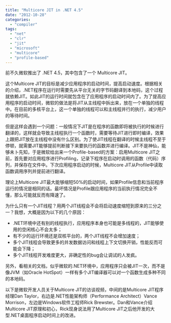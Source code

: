 ```yaml
---
title: "Multicore JIT in .NET 4.5"
date: "2012-10-28"
categories: 
  - "compiler"
tags: 
  - "net"
  - "clr"
  - "jit"
  - "microsoft"
  - "multicore"
  - "profile-based"
---
```


前不久微软推出了 .NET 4.5，其中包含了一个 Multicore JIT。

这个Multicore JIT的目标是减少应用程序的启动时间，提高启动速度。根据相关的介绍，.NET程序在运行时需要先从平台无关的字节码翻译到本地码，这个过程就依赖JIT。如此JIT的运行时间就包含在了应用程序的启动时间内了。为了提高应用程序的启动时间，微软的做法是将JIT从主线程中拆出来，放在一个单独的线程中。在目前的多核平台上，这一个单独的线程可以和主线程并行的执行，减少用户的等待时间。

但是这样会遇到一个问题：一般情况下JIT是在程序的函数即将被执行的时候进行翻译的，这样就会导致主线程执行一个函数时，需要等待JIT进行即时编译，效果上跟把JIT放在主线程中没有什么区别。为了使JIT线程在翻译的时候主线程不至于停顿，就需要JIT能够提前判断接下来要执行的函数并进行编译。JIT不是神仙，能够未卜先知，于是微软给出来一个Profile-based的方案：启用Multicore JIT之前，首先要对应用程序进行Profiling，记录下程序在启动时调用的函数（代码）序列，并保存在文件中。下次应用程序启动的时候，Multicore JIT从Profile中读取函数调用序列并提前进行翻译。

理论上Multicore JIT最大能够缩短50%的启动时间，如果Profile信息和当前程序运行的情况是相同的话。最坏情况是Profile跟应用程序的当前执行情况完全不懂，那么可能就反而有降速了。

为什么只有一个JIT线程？用两个JIT线程会不会将启动速度缩短到原来的三分之一？我想，大概是因为以下的几个原因：

- .NET环境中还有别的线程执行，应用程序本身也可能是多线程的，JIT能够使用的空闲核心不会太多；
- 有不少的运行环境还是双核平台的，两个JIT线程不会增加速度；
- 多个JIT线程会导致更多的并发数据访问和线程上下文切换开销，性能反而可能会下降；
- 多个JIT线程开发难度更大，非确定性的bug会让调试的人发疯。

另外，看相关的文档，似乎微软的.NET环境中，应用程序只会被JIT一次，而不是像JVM（如Oracle HotSpot）一样有多个JIT编译器可以对一个函数生成多种不同的本地码。

以下是微软开发人员关于Multicore JIT的访谈视频，中间的是Multicore JIT程序经理Dan Taylor，右边是.NET性能架构师（Performance Architect）Vance Morrison，左边是Windows软件工程师Rick Brewster。Dan和Vance介绍Multicore JIT原理和初心，Rick现身说法用了Multicore JIT之后他开发的大型.NET桌面程序启动时间上的改进。
